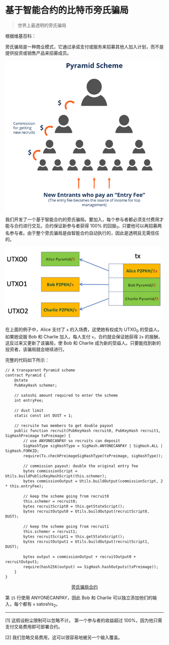 # 基于智能合约的比特币旁氏骗局

> 世界上最透明的旁氏骗局

根据维基百科：

旁氏骗局是一种商业模式，它通过承诺支付或服务来招募其他人加入计划，而不是提供投资或销售产品来招募成员。

![旁氏骗局](./pyramid_scheme.png)

我们开发了一个基于智能合约的旁氏骗局。要加入，每个参与者都必须支付费用才能与合约进行交互。合约保证新参与者获得 100% 的回报<sub>1</sub>，只要他可以再招募两名参与者。由于整个旁氏骗局是由智能合约自动执行的，因此是透明且无需信任的。

![旁氏骗局](./pyramid-tx.png)


在上面的例子中，Alice 支付了 `x` 的入场费，这使她有权成为 UTXO<sub>0</sub> 的受益人。如果她说服 Bob 和 Charlie 加入，每人支付 `x`，合约就会保证她获得 `2x` 的报酬，这反过来又更新了该骗局，使 Bob 和 Charlie 成为新的受益人。只要能找到新的投资者，该骗局就会继续进行。

完整的代码如下所示：

```
// A transparent Pyramid scheme
contract Pyramid {
    @state
    PubKeyHash schemer;

    // satoshi amount required to enter the scheme
    int entryFee;

    // dust limit
    static const int DUST = 1;

    // recruite two members to get double payout
    public function recruit(PubKeyHash recruit0, PubKeyHash recruit1, SigHashPreimage txPreimage) {
        // use ANYONECANPAY so recruits can deposit
        SigHashType sigHashType = SigHash.ANYONECANPAY | SigHash.ALL | SigHash.FORKID;
        require(Tx.checkPreimageSigHashType(txPreimage, sigHashType));

        // commission payout: double the original entry fee
        bytes commissionScript = Utils.buildPublicKeyHashScript(this.schemer);
        bytes commissionOutput = Utils.buildOutput(commissionScript, 2 * this.entryFee);

        // keep the scheme going from recruit0
        this.schemer = recruit0;
        bytes recruitScript0 = this.getStateScript();
        bytes recruitOutput0 = Utils.buildOutput(recruitScript0, DUST);

        // keep the scheme going from recruit1
        this.schemer = recruit1;
        bytes recruitScript1 = this.getStateScript();
        bytes recruitOutput1 = Utils.buildOutput(recruitScript1, DUST);

        bytes output = commissionOutput + recruitOutput0 + recruitOutput1;
        require(hash256(output) == SigHash.hashOutputs(txPreimage));
    }
}
```

<center><a href="https://github.com/sCrypt-Inc/boilerplate/blob/master/contracts/pyramid.scrypt"> 旁氏骗局合约 </a></center>

第 `15` 行使用 ANYONECANPAY，因此 Bob 和 Charlie 可以独立添加他们的输入，每个都有 `x` satoshis<sub>2</sub>。

-------------------

[1] 这假设粉尘限制可以忽略不计。 第一个参与者的收益超过 100%，因为他只需支付交易费用即可部署合约。

[2] 我们忽略交易费用，这可以很容易地被另一个输入覆盖。